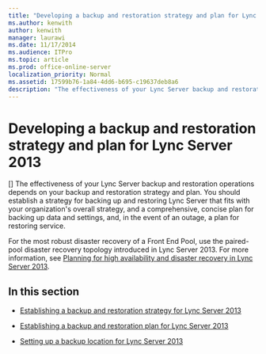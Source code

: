 ```yaml
---
title: "Developing a backup and restoration strategy and plan for Lync Server 2013"
ms.author: kenwith
author: kenwith
manager: laurawi
ms.date: 11/17/2014
ms.audience: ITPro
ms.topic: article
ms.prod: office-online-server
localization_priority: Normal
ms.assetid: 17599b76-1a84-4dd6-b695-c19637deb8a6
description: "The effectiveness of your Lync Server backup and restoration operations depends on your backup and restoration strategy and plan. You should establish a strategy for backing up and restoring Lync Server that fits with your organization's overall strategy, and a comprehensive, concise plan for backing up data and settings, and, in the event of an outage, a plan for restoring service."
---
```


# Developing a backup and restoration strategy and plan for Lync Server 2013
[]
The effectiveness of your Lync Server backup and restoration operations depends on your backup and restoration strategy and plan. You should establish a strategy for backing up and restoring Lync Server that fits with your organization's overall strategy, and a comprehensive, concise plan for backing up data and settings, and, in the event of an outage, a plan for restoring service.
  
For the most robust disaster recovery of a Front End Pool, use the paired-pool disaster recovery topology introduced in Lync Server 2013. For more information, see [Planning for high availability and disaster recovery in Lync Server 2013](planning-for-high-availability-and-disaster-recovery.md).
  
## In this section

- [Establishing a backup and restoration strategy for Lync Server 2013](establishing-a-backup-and-restoration-strategy.md)
    
- [Establishing a backup and restoration plan for Lync Server 2013](establishing-a-backup-and-restoration-plan.md)
    
- [Setting up a backup location for Lync Server 2013](setting-up-a-backup-location.md)
    

